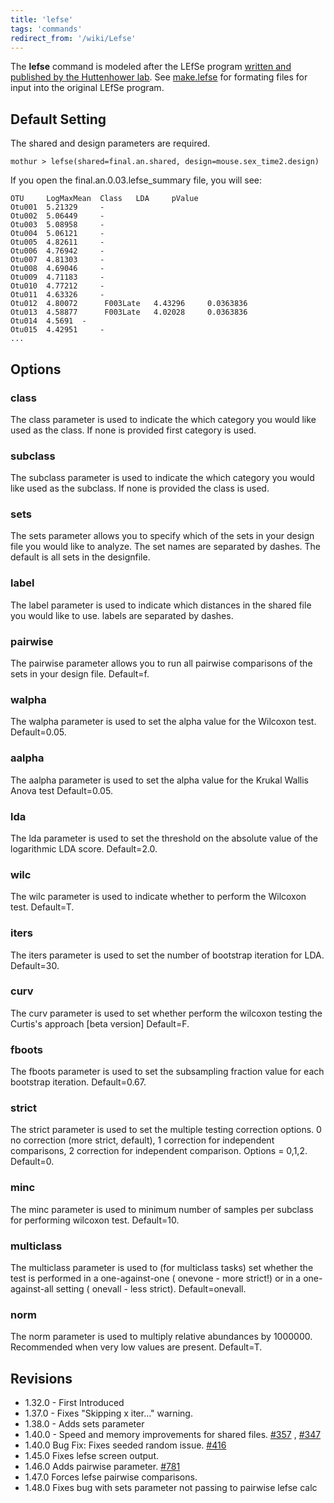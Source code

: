 ```yaml
---
title: 'lefse'
tags: 'commands'
redirect_from: '/wiki/Lefse'
---
```

The **lefse** command is modeled after the LEfSe program [written and
published by the Huttenhower
lab](https://genomebiology.biomedcentral.com/articles/10.1186/gb-2011-12-6-r60).
See [ make.lefse](/wiki/Make.lefse) for formating files for input
into the original LEfSe program.

## Default Setting

The shared and design parameters are required.

    mothur > lefse(shared=final.an.shared, design=mouse.sex_time2.design)

If you open the final.an.0.03.lefse\_summary file, you will see:

    OTU     LogMaxMean  Class   LDA     pValue
    Otu001  5.21329     -
    Otu002  5.06449     -
    Otu003  5.08958     -
    Otu004  5.06121     -
    Otu005  4.82611     -
    Otu006  4.76942     -
    Otu007  4.81303     -
    Otu008  4.69046     -
    Otu009  4.71183     -
    Otu010  4.77212     -
    Otu011  4.63326     -
    Otu012  4.80072      F003Late   4.43296     0.0363836
    Otu013  4.58877      F003Late   4.02028     0.0363836
    Otu014  4.5691  -
    Otu015  4.42951     -
    ...

## Options

### class

The class parameter is used to indicate the which category you would
like used as the class. If none is provided first category is used.

### subclass

The subclass parameter is used to indicate the which category you would
like used as the subclass. If none is provided the class is used.

### sets

The sets parameter allows you to specify which of the sets in your
design file you would like to analyze. The set names are separated by
dashes. The default is all sets in the designfile.

### label

The label parameter is used to indicate which distances in the shared
file you would like to use. labels are separated by dashes.

### pairwise

The pairwise parameter allows you to run all pairwise comparisons of the sets in your design file. Default=f.

### walpha

The walpha parameter is used to set the alpha value for the Wilcoxon
test. Default=0.05.

### aalpha

The aalpha parameter is used to set the alpha value for the Krukal
Wallis Anova test Default=0.05.

### lda

The lda parameter is used to set the threshold on the absolute value of
the logarithmic LDA score. Default=2.0.

### wilc

The wilc parameter is used to indicate whether to perform the Wilcoxon
test. Default=T.

### iters

The iters parameter is used to set the number of bootstrap iteration for
LDA. Default=30.

### curv

The curv parameter is used to set whether perform the wilcoxon testing
the Curtis's approach \[beta version\] Default=F.

### fboots

The fboots parameter is used to set the subsampling fraction value for
each bootstrap iteration. Default=0.67.

### strict

The strict parameter is used to set the multiple testing correction
options. 0 no correction (more strict, default), 1 correction for
independent comparisons, 2 correction for independent comparison.
Options = 0,1,2. Default=0.

### minc

The minc parameter is used to minimum number of samples per subclass for
performing wilcoxon test. Default=10.

### multiclass

The multiclass parameter is used to (for multiclass tasks) set whether
the test is performed in a one-against-one ( onevone - more strict!) or
in a one-against-all setting ( onevall - less strict). Default=onevall.

### norm

The norm parameter is used to multiply relative abundances by 1000000.
Recommended when very low values are present. Default=T.

## Revisions

-   1.32.0 - First Introduced
-   1.37.0 - Fixes "Skipping x iter\..." warning.
-   1.38.0 - Adds sets parameter
-   1.40.0 - Speed and memory improvements for shared files.
    [\#357](https://github.com/mothur/mothur/issues/357) ,
    [\#347](https://github.com/mothur/mothur/issues/347)
-   1.40.0 Bug Fix: Fixes seeded random issue.
    [\#416](https://github.com/mothur/mothur/issues/416)
-   1.45.0 Fixes lefse screen output.
-   1.46.0 Adds pairwise parameter. [\#781](https://github.com/mothur/mothur/issues/781)
-   1.47.0 Forces lefse pairwise comparisons.
-   1.48.0 Fixes bug with sets parameter not passing to pairwise lefse calc
